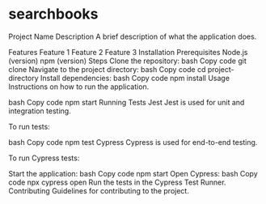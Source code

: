 # searchbooks
Project Name
Description
A brief description of what the application does.

Features
Feature 1
Feature 2
Feature 3
Installation
Prerequisites
Node.js (version)
npm (version)
Steps
Clone the repository:
bash
Copy code
git clone <repository-url>
Navigate to the project directory:
bash
Copy code
cd project-directory
Install dependencies:
bash
Copy code
npm install
Usage
Instructions on how to run the application.

bash
Copy code
npm start
Running Tests
Jest
Jest is used for unit and integration testing.

To run tests:

bash
Copy code
npm test
Cypress
Cypress is used for end-to-end testing.

To run Cypress tests:

Start the application:
bash
Copy code
npm start
Open Cypress:
bash
Copy code
npx cypress open
Run the tests in the Cypress Test Runner.
Contributing
Guidelines for contributing to the project.

